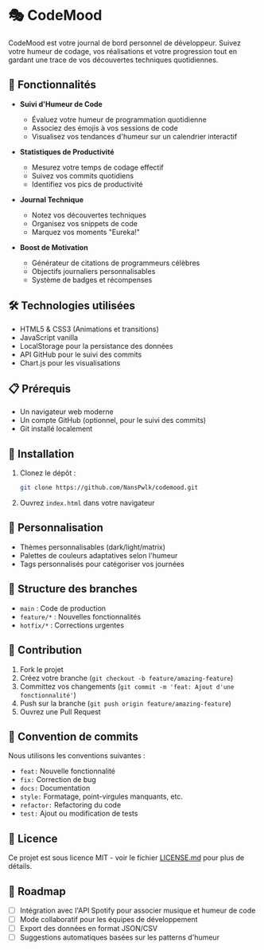 # 🎭 CodeMood

CodeMood est votre journal de bord personnel de développeur. Suivez votre humeur de codage, vos réalisations et votre progression tout en gardant une trace de vos découvertes techniques quotidiennes.

## 🌟 Fonctionnalités

- **Suivi d'Humeur de Code** 
  - Évaluez votre humeur de programmation quotidienne
  - Associez des émojis à vos sessions de code
  - Visualisez vos tendances d'humeur sur un calendrier interactif

- **Statistiques de Productivité**
  - Mesurez votre temps de codage effectif
  - Suivez vos commits quotidiens
  - Identifiez vos pics de productivité

- **Journal Technique**
  - Notez vos découvertes techniques
  - Organisez vos snippets de code
  - Marquez vos moments "Eureka!"

- **Boost de Motivation**
  - Générateur de citations de programmeurs célèbres
  - Objectifs journaliers personnalisables
  - Système de badges et récompenses

## 🛠️ Technologies utilisées

- HTML5 & CSS3 (Animations et transitions)
- JavaScript vanilla
- LocalStorage pour la persistance des données
- API GitHub pour le suivi des commits
- Chart.js pour les visualisations

## 📋 Prérequis

- Un navigateur web moderne
- Un compte GitHub (optionnel, pour le suivi des commits)
- Git installé localement

## 🔧 Installation

1. Clonez le dépôt :
   ```bash
   git clone https://github.com/NansPwlk/codemood.git
   ```

2. Ouvrez `index.html` dans votre navigateur

## 🎨 Personnalisation

- Thèmes personnalisables (dark/light/matrix)
- Palettes de couleurs adaptatives selon l'humeur
- Tags personnalisés pour catégoriser vos journées

## 🌲 Structure des branches

- `main` : Code de production
- `feature/*` : Nouvelles fonctionnalités
- `hotfix/*` : Corrections urgentes

## 🤝 Contribution

1. Fork le projet
2. Créez votre branche (`git checkout -b feature/amazing-feature`)
3. Committez vos changements (`git commit -m 'feat: Ajout d'une fonctionnalité'`)
4. Push sur la branche (`git push origin feature/amazing-feature`)
5. Ouvrez une Pull Request

## 📝 Convention de commits

Nous utilisons les conventions suivantes :
- `feat:` Nouvelle fonctionnalité
- `fix:` Correction de bug
- `docs:` Documentation
- `style:` Formatage, point-virgules manquants, etc.
- `refactor:` Refactoring du code
- `test:` Ajout ou modification de tests

## 📜 Licence

Ce projet est sous licence MIT - voir le fichier [LICENSE.md](LICENSE.md) pour plus de détails.

## 🎯 Roadmap

- [ ] Intégration avec l'API Spotify pour associer musique et humeur de code
- [ ] Mode collaboratif pour les équipes de développement
- [ ] Export des données en format JSON/CSV
- [ ] Suggestions automatiques basées sur les patterns d'humeur

